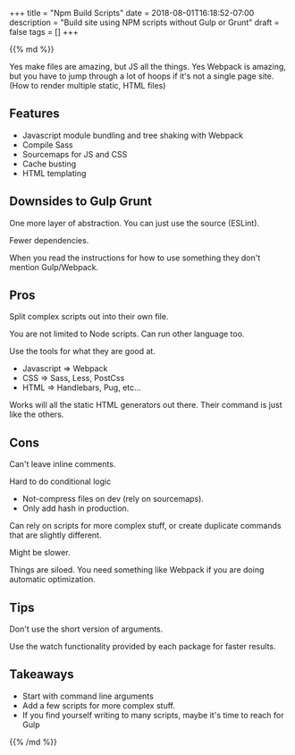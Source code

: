 +++
title = "Npm Build Scripts"
date = 2018-08-01T16:18:52-07:00
description = "Build site using NPM scripts without Gulp or Grunt"
draft = false
tags = []
+++

<div class="markdown article__column">
{{% md %}}

Yes make files are amazing, but JS all the things.
Yes Webpack is amazing, but you have to jump through a lot of hoops if it's not a single page site. (How to render multiple static, HTML files)

## Features

- Javascript module bundling and tree shaking with Webpack
- Compile Sass
- Sourcemaps for JS and CSS
- Cache busting
- HTML templating

## Downsides to Gulp Grunt

One more layer of abstraction. You can just use the source (ESLint).

Fewer dependencies.

When you read the instructions for how to use something they don't mention Gulp/Webpack.

## Pros

Split complex scripts out into their own file.

You are not limited to Node scripts. Can run other language too.

Use the tools for what they are good at.
- Javascript => Webpack
- CSS => Sass, Less, PostCss
- HTML => Handlebars, Pug, etc...

Works will all the static HTML generators out there. Their command is just like the others.

## Cons

Can't leave inline comments.

Hard to do conditional logic

- Not-compress files on dev (rely on sourcemaps).
- Only add hash in production.

Can rely on scripts for more complex stuff, or create duplicate commands that are slightly different.

Might be slower.

Things are siloed. You need something like Webpack if you are doing automatic optimization.

## Tips

Don't use the short version of arguments.

Use the watch functionality provided by each package for faster results.

## Takeaways

- Start with command line arguments
- Add a few scripts for more complex stuff.
- If you find yourself writing to many scripts, maybe it's time to reach for Gulp

{{% /md %}}
</div>
